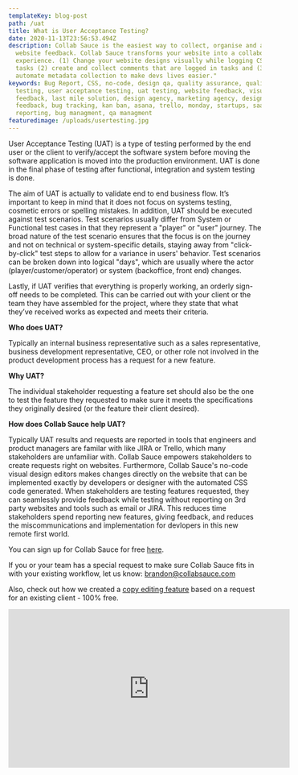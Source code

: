 ```yaml
---
templateKey: blog-post
path: /uat
title: What is User Acceptance Testing?
date: 2020-11-13T23:56:53.494Z
description: Collab Sauce is the easiest way to collect, organise and act on
  website feedback. Collab Sauce transforms your website into a collaborative
  experience. (1) Change your website designs visually while logging CSS into
  tasks (2) create and collect comments that are logged in tasks and (3)
  automate metadata collection to make devs lives easier."
keywords: Bug Report, CSS, no-code, design qa, quality assurance, quality
  testing, user acceptance testing, uat testing, website feedback, visual
  feedback, last mile solution, design agency, marketing agency, designer
  feedback, bug tracking, kan ban, asana, trello, monday, startups, saas, bug
  reporting, bug managment, qa managment
featuredimage: /uploads/usertesting.jpg
---
```

User Acceptance Testing (UAT) is a type of testing performed by the end user or the client to verify/accept the software system before moving the software application is moved into the production environment. UAT is done in the final phase of testing after functional, integration and system testing is done.

The aim of UAT is actually to validate end to end business flow. It’s important to keep in mind that it does not focus on systems testing, cosmetic errors or spelling mistakes. In addition, UAT should be executed against test scenarios. Test scenarios usually differ from System or Functional test cases in that they represent a "player" or "user" journey. The broad nature of the test scenario ensures that the focus is on the journey and not on technical or system-specific details, staying away from "click-by-click" test steps to allow for a variance in users' behavior. Test scenarios can be broken down into logical "days", which are usually where the actor (player/customer/operator) or system (backoffice, front end) changes.

Lastly, if UAT verifies that everything is properly working, an orderly sign-off needs to be completed. This can be carried out with your client or the team they have assembled for the project, where they state that what they’ve received works as expected and meets their criteria.

**Who does UAT?**

Typically an internal business representative such as a sales representative, business development representative, CEO, or other role not involved in the product development process has a request for a new feature.

**Why UAT?**

The individual stakeholder requesting a feature set should also be the one to test the feature they requested to make sure it meets the specifications they originally desired (or the feature their client desired).

**How does Collab Sauce help UAT?** 

Typically UAT results and requests are reported in tools that engineers and product managers are familar with like JIRA or Trello, which many stakeholders are unfamiliar with. Collab Sauce empowers stakeholders to create requests right on websites. Furthermore, Collab Sauce's no-code visual design editors makes changes directly on the website that can be implemented exactly by developers or designer with the automated CSS code generated. When stakeholders are testing features requested, they can seamlessly provide feedback while testing without reporting on 3rd party websites and tools such as email or JIRA. This reduces time stakeholders spend reporting new features, giving feedback, and reduces the miscommunications and implementation for devlopers in this new remote first world. 

You can sign up for Collab Sauce for free [here](https://app.collabsauce.com/).

If you or your team has a special request to make sure Collab Sauce fits in with your existing workflow, let us know: [brandon@collabsauce.com](mailto:brandon@collabsauce.com) 

Also, check out how we created a [copy editing feature](https://blog.collabsauce.com/text-edits) based on a request for an existing client - 100% free.

<iframe src="https://www.youtube.com/embed/fV5FxWzmgqo?rel=0&amp;autoplay=1&mute=1" width="560" height="315" frameborder="0" allowfullscreen></iframe>

